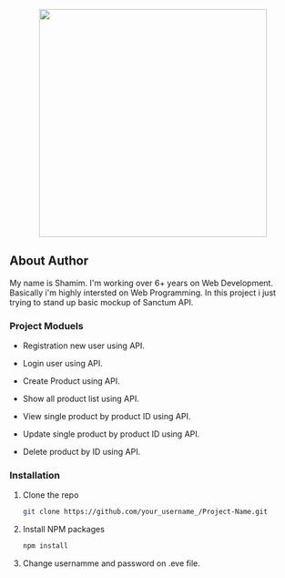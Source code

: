 <p align="center"><a href="https://laravel.com" target="_blank"><img src="https://raw.githubusercontent.com/laravel/art/master/logo-lockup/5%20SVG/2%20CMYK/1%20Full%20Color/laravel-logolockup-cmyk-red.svg" width="400"></a></p>


## About Author

My name is Shamim. I'm working over 6+ years on Web Development. Basically i'm highly intersted on Web Programming. In this project i just trying to stand up basic mockup of Sanctum API. 


### Project Moduels

- Registration new user using API.
- Login user using API.

- Create Product using API.
- Show all product list using API.
- View single product by product ID using API. 
- Update single product by product ID using API.
- Delete product by ID using API.

### Installation

1. Clone the repo
   ```sh
   git clone https://github.com/your_username_/Project-Name.git
   ```
2. Install NPM packages
   ```sh
   npm install
   ```
3. Change usernamme and password on .eve file.